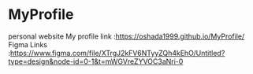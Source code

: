 # MyProfile
personal website
My profile link :https://oshada1999.github.io/MyProfile/
Figma Links :https://www.figma.com/file/XTrgJ2kFV6NTyyZQh4kEhO/Untitled?type=design&node-id=0-1&t=mWGVreZYVOC3aNri-0
